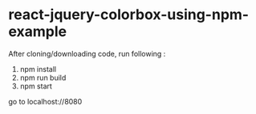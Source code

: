 # react-jquery-colorbox-using-npm-example

After cloning/downloading code, run following :
1. npm install
2. npm run build
3. npm start

go to localhost://8080